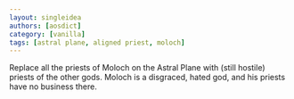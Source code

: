 ```yaml
---
layout: singleidea
authors: [aosdict]
category: [vanilla]
tags: [astral plane, aligned priest, moloch]
---
```

Replace all the priests of Moloch on the Astral Plane with (still hostile) priests of the other gods. Moloch is a disgraced, hated god, and his priests have no business there.
